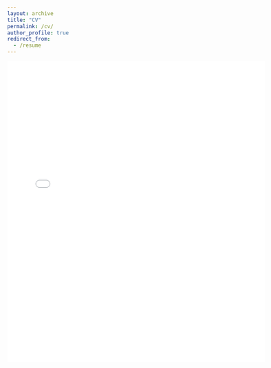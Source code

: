 ```yaml
---
layout: archive
title: "CV"
permalink: /cv/
author_profile: true
redirect_from:
  - /resume
---
```


<embed src="lorenzo-bernabei.github.io/files/cv.pdf" width="600" height="700" type='application/pdf'> 
